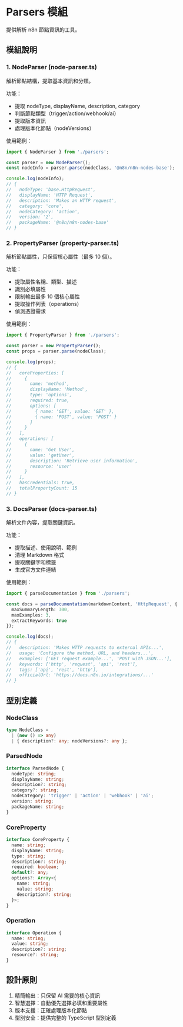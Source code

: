 # Parsers 模組

提供解析 n8n 節點資訊的工具。

## 模組說明

### 1. NodeParser (node-parser.ts)

解析節點結構，提取基本資訊和分類。

功能：
- 提取 nodeType, displayName, description, category
- 判斷節點類型（trigger/action/webhook/ai）
- 提取版本資訊
- 處理版本化節點（nodeVersions）

使用範例：

```typescript
import { NodeParser } from './parsers';

const parser = new NodeParser();
const nodeInfo = parser.parse(nodeClass, '@n8n/n8n-nodes-base');

console.log(nodeInfo);
// {
//   nodeType: 'base.HttpRequest',
//   displayName: 'HTTP Request',
//   description: 'Makes an HTTP request',
//   category: 'core',
//   nodeCategory: 'action',
//   version: '2',
//   packageName: '@n8n/n8n-nodes-base'
// }
```

### 2. PropertyParser (property-parser.ts)

解析節點屬性，只保留核心屬性（最多 10 個）。

功能：
- 提取屬性名稱、類型、描述
- 識別必填屬性
- 限制輸出最多 10 個核心屬性
- 提取操作列表（operations）
- 偵測憑證需求

使用範例：

```typescript
import { PropertyParser } from './parsers';

const parser = new PropertyParser();
const props = parser.parse(nodeClass);

console.log(props);
// {
//   coreProperties: [
//     {
//       name: 'method',
//       displayName: 'Method',
//       type: 'options',
//       required: true,
//       options: [
//         { name: 'GET', value: 'GET' },
//         { name: 'POST', value: 'POST' }
//       ]
//     }
//   ],
//   operations: [
//     {
//       name: 'Get User',
//       value: 'getUser',
//       description: 'Retrieve user information',
//       resource: 'user'
//     }
//   ],
//   hasCredentials: true,
//   totalPropertyCount: 15
// }
```

### 3. DocsParser (docs-parser.ts)

解析文件內容，提取關鍵資訊。

功能：
- 提取描述、使用說明、範例
- 清理 Markdown 格式
- 提取關鍵字和標籤
- 生成官方文件連結

使用範例：

```typescript
import { parseDocumentation } from './parsers';

const docs = parseDocumentation(markdownContent, 'HttpRequest', {
  maxSummaryLength: 300,
  maxExamples: 3,
  extractKeywords: true
});

console.log(docs);
// {
//   description: 'Makes HTTP requests to external APIs...',
//   usage: 'Configure the method, URL, and headers...',
//   examples: ['GET request example...', 'POST with JSON...'],
//   keywords: ['http', 'request', 'api', 'rest'],
//   tags: ['api', 'rest', 'http'],
//   officialUrl: 'https://docs.n8n.io/integrations/...'
// }
```

## 型別定義

### NodeClass

```typescript
type NodeClass =
  | (new () => any)
  | { description?: any; nodeVersions?: any };
```

### ParsedNode

```typescript
interface ParsedNode {
  nodeType: string;
  displayName: string;
  description?: string;
  category?: string;
  nodeCategory: 'trigger' | 'action' | 'webhook' | 'ai';
  version: string;
  packageName: string;
}
```

### CoreProperty

```typescript
interface CoreProperty {
  name: string;
  displayName: string;
  type: string;
  description?: string;
  required: boolean;
  default?: any;
  options?: Array<{
    name: string;
    value: string;
    description?: string;
  }>;
}
```

### Operation

```typescript
interface Operation {
  name: string;
  value: string;
  description?: string;
  resource?: string;
}
```

## 設計原則

1. 精簡輸出：只保留 AI 需要的核心資訊
2. 智慧選擇：自動優先選擇必填和重要屬性
3. 版本支援：正確處理版本化節點
4. 型別安全：提供完整的 TypeScript 型別定義

